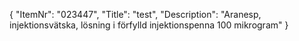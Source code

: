 {
  "ItemNr": "023447",
  "Title": "test",
  "Description": "Aranesp, injektionsvätska, lösning i förfylld injektionspenna 100 mikrogram"
}